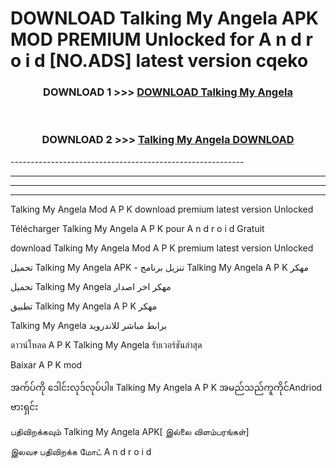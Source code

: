 # DOWNLOAD Talking My Angela  APK MOD PREMIUM Unlocked for A n d r o i d [NO.ADS] latest version cqeko 



<div align="center">

<h3>DOWNLOAD 1 >>> <a href="https://getmod2.web.app/?judul=Talking My Angela ">DOWNLOAD Talking My Angela </a></h3><br>

<h3>DOWNLOAD 2 >>> <a href="https://getmod2.web.app/?judul=Talking My Angela ">Talking My Angela  DOWNLOAD </a></h3>

</div>
----------------------------------------------------------

----------------------------------------------------------

----------------------------------------------------------

----------------------------------------------------------

Talking My Angela  Mod A P K download premium latest version Unlocked

Télécharger Talking My Angela  A P K pour A n d r o i d Gratuit

download Talking My Angela  Mod A P K premium latest version Unlocked

تحميل Talking My Angela  APK - تنزيل برنامج Talking My Angela  A P K مهكر

تحميل Talking My Angela  مهكر اخر اصدار

تطبيق Talking My Angela  A P K مهكر

Talking My Angela  برابط مباشر للاندرويد

ดาวน์โหลด A P K Talking My Angela  รับเวอร์ชันล่าสุด

Baixar A P K mod

အက်ပ်ကို ဒေါင်းလုဒ်လုပ်ပါ။ Talking My Angela  A P K အမည်သည်ကူကိုင်Andriod ဗားရှင်း

பதிவிறக்கவும் Talking My Angela  APK[ இல்லை விளம்பரங்கள்] 
 
இலவச பதிவிறக்க மோட் A n d r o i d




